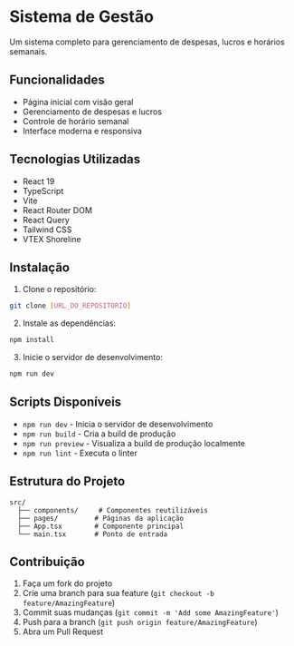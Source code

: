 # Sistema de Gestão

Um sistema completo para gerenciamento de despesas, lucros e horários semanais.

## Funcionalidades

- Página inicial com visão geral
- Gerenciamento de despesas e lucros
- Controle de horário semanal
- Interface moderna e responsiva

## Tecnologias Utilizadas

- React 19
- TypeScript
- Vite
- React Router DOM
- React Query
- Tailwind CSS
- VTEX Shoreline

## Instalação

1. Clone o repositório:
```bash
git clone [URL_DO_REPOSITÓRIO]
```

2. Instale as dependências:
```bash
npm install
```

3. Inicie o servidor de desenvolvimento:
```bash
npm run dev
```

## Scripts Disponíveis

- `npm run dev` - Inicia o servidor de desenvolvimento
- `npm run build` - Cria a build de produção
- `npm run preview` - Visualiza a build de produção localmente
- `npm run lint` - Executa o linter

## Estrutura do Projeto

```
src/
  ├── components/     # Componentes reutilizáveis
  ├── pages/         # Páginas da aplicação
  ├── App.tsx        # Componente principal
  └── main.tsx       # Ponto de entrada
```

## Contribuição

1. Faça um fork do projeto
2. Crie uma branch para sua feature (`git checkout -b feature/AmazingFeature`)
3. Commit suas mudanças (`git commit -m 'Add some AmazingFeature'`)
4. Push para a branch (`git push origin feature/AmazingFeature`)
5. Abra um Pull Request 